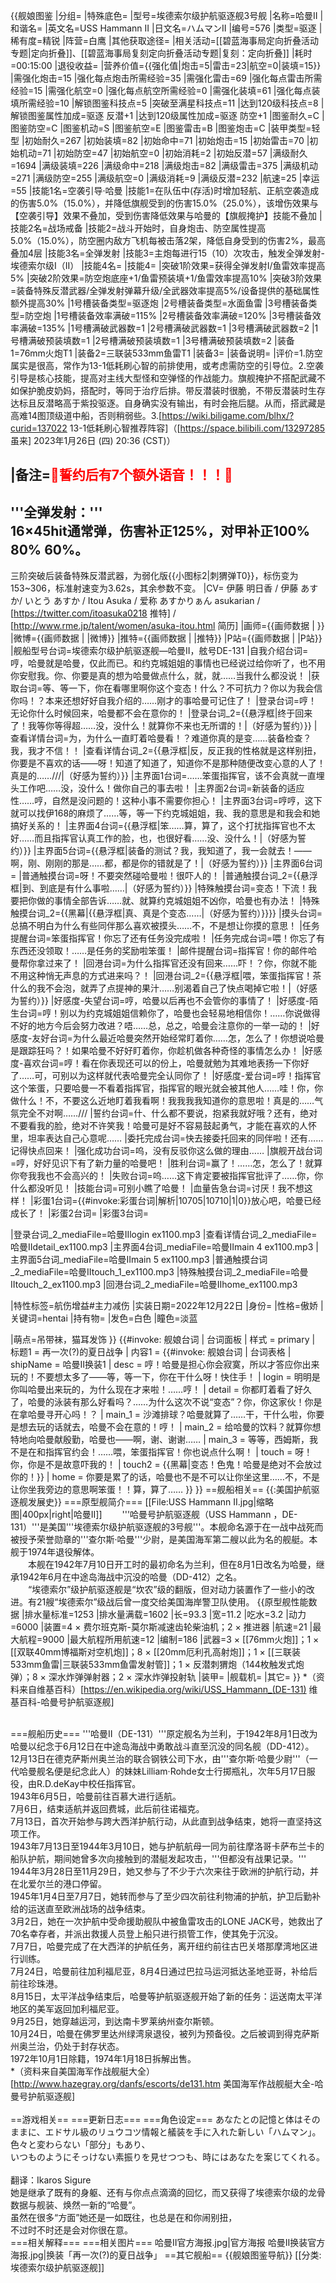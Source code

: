 {{舰娘图鉴
|分组=
|特殊底色=
|型号=埃德索尔级护航驱逐舰3号舰
|名称=哈曼II
|和谐名=
|英文名=USS Hammann II
|日文名=ハムマンII
|编号=576
|类型=驱逐
|稀有度=精锐
|阵营=白鹰
|其他获取途径=<!--【无则不填】-->
|相关活动=[[碧蓝海事局定向折叠活动专题|定向折叠]]、[[碧蓝海事局复刻定向折叠活动专题|复刻：定向折叠]]
|耗时=00:15:00<!-- （期间限定） -->
|退役收益=<!--无法退役则填无法退役，否则不填-->
|营养价值={{强化值|炮击=5|雷击=23|航空=0|装填=15}}
|需强化炮击=15
|强化每点炮击所需经验=35
|需强化雷击=69
|强化每点雷击所需经验=15
|需强化航空=0
|强化每点航空所需经验=0
|需强化装填=61
|强化每点装填所需经验=10
|解锁图鉴科技点=5
|突破至满星科技点=11
|达到120级科技点=8
|解锁图鉴属性加成=驱逐 反潜+1
|达到120级属性加成=驱逐 防空+1
|图鉴耐久=C
|图鉴防空=C
|图鉴机动=S
|图鉴航空=E
|图鉴雷击=B
|图鉴炮击=C
|装甲类型=轻型
|初始耐久=267
|初始装填=82
|初始命中=71
|初始炮击=15
|初始雷击=70
|初始机动=71
|初始防空=47
|初始航空=0
|初始消耗=2
|初始反潜=57
|满级耐久=1694
|满级装填=226
|满级命中=218
|满级炮击=82
|满级雷击=375
|满级机动=271
|满级防空=255
|满级航空=0
|满级消耗=9
|满级反潜=232
|航速=25
|幸运=55
|技能1名=空袭引导·哈曼
|技能1=在队伍中(存活)时增加轻航、正航空袭造成的伤害5.0%（15.0%），并降低旗舰受到的伤害15.0%（25.0%），该增伤效果与【空袭引导】效果不叠加，受到伤害降低效果与哈曼的【旗舰掩护】技能不叠加
|技能2名=战场戒备
|技能2=战斗开始时，自身炮击、防空属性提高5.0%（15.0%），防空圈内敌方飞机每被击落2架，降低自身受到的伤害2%，最高叠加4层
|技能3名=全弹发射
|技能3=主炮每进行15（10）次攻击，触发全弹发射-埃德索尔级I（II）
|技能4名=
|技能4=
|突破1阶效果=获得全弹发射I/鱼雷效率提高5%
|突破2阶效果=防空炮底座+1/鱼雷预装填+1/鱼雷效率提高10%
|突破3阶效果=装备特殊反潜武器/全弹发射弹幕升级/全武器效率提高5%/设备提供的基础属性额外提高30%
|1号槽装备类型=驱逐炮
|2号槽装备类型=水面鱼雷
|3号槽装备类型=防空炮
|1号槽装备效率满破=115%
|2号槽装备效率满破=120%
|3号槽装备效率满破=135%
|1号槽满破武器数=1
|2号槽满破武器数=1
|3号槽满破武器数=2
|1号槽满破预装填数=1
|2号槽满破预装填数=1
|3号槽满破预装填数=2
|装备1=76mm火炮T1
|装备2=三联装533mm鱼雷T1
|装备3=
|装备说明=
|评价=1.防空属实是很高，常作为13-1低耗刷心智的前排使用，或考虑需防空的引导位。2.空袭引导是核心技能，提高对主线大型怪和空弹怪的作战能力。旗舰掩护不搭配武藏不如保护脆皮奶妈，搭配时，等同于治疗后排。带反潜装时很脆，不带反潜装时生存达标且反潜略高于紫投驱逐。自身确实没有输出，有时会拖后腿。从而，搭武藏是高难14图顶级道中船，否则稍弱些。3.[https://wiki.biligame.com/blhx/?curid=137022 13-1低耗刷心智推荐阵容]（[https://space.bilibili.com/13297285 虽来] 2023年1月26日 (四) 20:36 (CST)）<br>

|备注=<span style="color:red;">💓誓约后有7个额外语音！！！💓</span>
----
'''全弹发射：'''<br>
16×45hit通常弹，伤害补正125%，对甲补正100% 80% 60%。
----
三阶突破后装备特殊反潜武器，为弱化版{{小图标2|刺猬弹T0}}，标伤变为153~306，标准射速变为3.62s，其余参数不变。
|CV= 伊藤 明日香 / 伊藤 あすか/ いとう あすか / Itou Asuka / 爱称 あすかりぁん  asukarian / [https://twitter.com/itoasuka0218 推特] / [http://www.rme.jp/talent/women/asuka-itou.html 简历]
|画师={{画师数据 | }}
|微博={{画师数据 | |微博}}
|推特={{画师数据 | |推特}}
|P站={{画师数据 | |P站}}
|舰船型号台词=埃德索尔级护航驱逐舰—哈曼II，舷号DE-131
|自我介绍台词=哼，哈曼就是哈曼，仅此而已。和约克城姐姐的事情也已经说过给你听了，也不用你安慰我。你、你要是真的想为哈曼做点什么，就，就……当我什么都没说！
|获取台词=等、等一下，你在看哪里啊你这个变态！什么？不可抗力？你以为我会信你吗！？本来还想好好自我介绍的……刚才的事哈曼可记住了！
|登录台词=哼！无论你什么时候回来，哈曼都不会在意你的！
|登录台词_2={{悬浮框|终于回来了！我等你等得超……没，没什么！就算你不来也无所谓的！|（好感为誓约）}}
|查看详情台词=为，为什么一直盯着哈曼看！？难道你真的是变……装备检查？我，我才不信！！
|查看详情台词_2={{悬浮框|反，反正我的性格就是这样别扭，你要是不喜欢的话——呀！知道了知道了，知道你不是那种随便改变心意的人了！真是的……///|（好感为誓约）}}
|主界面1台词=……笨蛋指挥官，该不会真就一直埋头工作吧……没，没什么！做你自己的事去啦！
|主界面2台词=新装备的适应性……哼，自然是没问题的！这种小事不需要你担心！
|主界面3台词=哼哼，这下就可以找伊168的麻烦了……等，等一下约克城姐姐，我、我的意思是和我会和她搞好关系的！
|主界面4台词={{悬浮框|笨……算，算了，这个打扰指挥官也不太好……而且指挥官认真工作的脸，也，也很好看……没、没什么！|（好感为誓约）}}
|主界面5台词={{悬浮框|装备的测试？我，我知道了，我一会就去！——啊，刚、刚刚的那是……都，都是你的错就是了！|（好感为誓约）}}
|主界面6台词=
|普通触摸台词=呀！不要突然碰哈曼啦！很吓人的！
|普通触摸台词_2={{悬浮框|到、到底是有什么事啦……|（好感为誓约）}}
|特殊触摸台词=变态！下流！我要把你做的事情全部告诉……就、就算约克城姐姐不凶你，哈曼也有办法！
|特殊触摸台词_2={{黑幕|{{悬浮框|真、真是个变态……|（好感为誓约）}}}}
|摸头台词=总搞不明白为什么有些同伴那么喜欢被摸头……不，不是想让你摸的意思！
|任务提醒台词=笨蛋指挥官！你忘了还有任务没完成啦！
|任务完成台词=喂！你忘了有东西还没领取！……是任务的奖励啦笨蛋！
|邮件提醒台词=指挥官！你的邮件哈曼帮你拿过来了！
|回港台词=为什么指挥官还没有回来……吓！？你，你就不能不用这种悄无声息的方式进来吗？！
|回港台词_2={{悬浮框|喂，笨蛋指挥官！茶什么的我不会泡，就弄了点提神的果汁……别渴着自己了快点喝掉它啦！|（好感为誓约）}}
|好感度-失望台词=哼，哈曼以后再也不会管你的事情了！
|好感度-陌生台词=哼！别以为约克城姐姐信赖你了，哈曼也会轻易地相信你！……你说做得不好的地方今后会努力改进？唔……总，总之，哈曼会注意你的一举一动的！
|好感度-友好台词=为什么最近哈曼突然开始经常盯着你……怎，怎么了！你想说哈曼是跟踪狂吗？！如果哈曼不好好盯着你，你趁机做各种奇怪的事情怎么办！
|好感度-喜欢台词=哼！看在你表现还可以的份上，哈曼就勉为其难地表扬一下你好了……可，可别以为这样就代表哈曼完全认同你了！
|好感度-爱台词=哼！指挥官这个笨蛋，只要哈曼一不看着指挥官，指挥官的眼光就会被其他人……哇！你，你做什么！不，不要这么近地盯着我看啊！我我我我知道你的意思啦！真是的……气氛完全不对啊……///
|誓约台词=什、什么都不要说，抱紧我就好哦？还有，绝对不要看我的脸，绝对不许笑我！哈曼可是好不容易鼓起勇气，才能在喜欢的人怀里，坦率表达自己心意呢……
|委托完成台词=快去接委托回来的同伴啦！还有……记得快点回来！
|强化成功台词=呜，没有反驳你这么做的理由……
|旗舰开战台词=哼，好好见识下有了新力量的哈曼吧！
|胜利台词=赢了！……怎，怎么了！就算你夸我我也不会高兴的！
|失败台词=呜……这下肯定要被指挥官批评了……你，你什么都没听见！
|技能台词=可别小瞧了哈曼！
|血量告急台词=讨厌！我不想这样！
|彩蛋1台词={{#invoke:彩蛋台词|解析|10705|10710|1|0}}放心吧，哈曼已经成长了！
|彩蛋2台词=
|彩蛋3台词=

|登录台词_2_mediaFile=哈曼IIlogin ex1100.mp3
|查看详情台词_2_mediaFile=哈曼IIdetail_ex1100.mp3
|主界面4台词_mediaFile=哈曼IImain 4 ex1100.mp3
|主界面5台词_mediaFile=哈曼IImain 5 ex1100.mp3
|普通触摸台词_2_mediaFile=哈曼IItouch_1_ex1100.mp3
|特殊触摸台词_2_mediaFile=哈曼IItouch_2_ex1100.mp3
|回港台词_2_mediaFile=哈曼IIhome_ex1100.mp3

|特性标签=航伤增益#主力减伤
|实装日期=2022年12月22日
|身份=
|性格=傲娇
|关键词=hentai
|持有物=
|发色=白色
|瞳色=淡蓝

|萌点=吊带袜，猫耳发饰
}}
{{#invoke: 舰娘台词 | 台词面板 
| 样式 = primary
| 标题1 = 再一次(?)的夏日战争
| 内容1 = {{#invoke: 舰娘台词 | 台词表格
  | shipName = 哈曼II换装1
  | desc = 哼！哈曼是担心你会寂寞，所以才答应你出来玩的！不要想太多了——等，等一下，你在干什么呀！快住手！
  | login = 明明是你叫哈曼出来玩的，为什么现在才来啦！……哼！
  | detail = 你都盯着看了好久了，哈曼的泳装有那么好看吗？……为什么这次不说“变态”？你，你这家伙！你是在拿哈曼寻开心吗！？
  | main_1 = 沙滩排球？哈曼就算了……干，干什么啦，你要是想去玩的话就去，哈曼不会在意的！哼！
  | main_2 = 给哈曼的饮料？就算你想特地向哈曼献殷勤，哈曼也——啊，谢、谢谢……
  | main_3 = 等等，西姆斯，我不是在和指挥官约会！……喂，笨蛋指挥官！你也说点什么啊！
  | touch = 呀！你，你是不是故意吓我的！
  | touch2 = {{黑幕|变态！色鬼！哈曼是绝对不会放过你的！}}
  | home = 你要是累了的话，哈曼也不是不可以让你坐这里……不，不是让你坐我旁边的意思啊笨蛋！！算，算了……
  }}
}}
==舰船相关==
{{:美国护航驱逐舰发展史}}
===原型舰简介===
[[File:USS Hammann II.jpg|缩略图|400px|right|哈曼II]]
　　'''哈曼号护航驱逐舰（USS Hammann ，DE-131）'''是美国'''埃德索尔级护航驱逐舰的3号舰'''。本舰命名源于在一战中战死而被授予荣誉勋章的'''查尔斯·哈曼'''少尉，是美国海军第二艘以此为名的舰艇。本舰于1974年退役解体。<br>
　　本舰在1942年7月10日开工时的最初命名为兰利，但在8月1日改名为哈曼，继承1942年6月在中途岛海战中沉没的哈曼（DD-412）之名。<br>
　　“埃德索尔”级护航驱逐舰是“坎农”级的翻版，但对动力装置作了一些小的改进。有21艘“埃德索尔”级战后曾一度交给美国海岸警卫队使用。
{{原型舰性能数据
|排水量标准=1253
|排水量满载=1602
|长=93.3
|宽=11.2
|吃水=3.2
|动力=6000
|装置=4 × 费尔班克斯-莫尔斯减速齿轮柴油机；2 × 推进器
|航速=21
|最大航程=9000
|最大航程所用航速=12
|编制=186
|武器=3 × [[76mm火炮]]；1 × [[双联40mm博福斯对空机炮]]；8 × [[20mm厄利孔高射炮]]；1 × [[三联装533mm鱼雷|三联装533mm鱼雷发射管]]；1 × 反潜刺猬炮（144枚触发式炮弹）；8 × 深水炸弹弹射器；2 × 深水炸弹投射轨
|装甲=
|舰载机=
|其它=
}}
*（资料来自维基百科）<ref>[https://en.wikipedia.org/wiki/USS_Hammann_(DE-131) 维基百科-哈曼号护航驱逐舰]</ref><br><br>

===舰船历史===
'''哈曼Ⅱ（DE-131）'''原定舰名为兰利，于1942年8月1日改为哈曼以纪念于6月12日在中途岛海战中勇敢战斗直至沉没的同名舰（DD-412）。<br>
12月13日在德克萨斯州奥兰治的联合钢铁公司下水，由'''查尔斯·哈曼少尉'''（一代哈曼舰名便是纪念此人）的妹妹Lilliam·Rohde女士行掷瓶礼，次年5月17日服役，由R.D.deKay中校任指挥官。<br>
1943年6月5日，哈曼前往百慕大进行适航。<br>
7月6日，结束适航并返回费城，此后前往诺福克。<br>
7月13日，首次开始参与跨大西洋护航行动，从此直到战争结束，她将一直坚持这项工作。<br>
1943年7月13日至1944年3月10日，她与护航航母一同为前往摩洛哥卡萨布兰卡的船队护航，期间她曾多次向接触到的潜艇发起攻击，'''但都没有战果记录。'''<br>
1944年3月28日至11月29日，她又参与了不少于六次来往于欧洲的护航行动，并在北爱尔兰的港口停留。<br>
1945年1月4日至7月7日，她转而参与了至少四次前往利物浦的护航，护卫后勤补给的运送直至欧洲战场的战争结束。<br>
3月2日，她在一次护航中受命援助舰队中被鱼雷攻击的LONE JACK号，她救出了70名幸存者，并派出救援人员登上船只进行损管工作，使其免于沉没。<br>
7月7日，哈曼完成了在大西洋的护航任务，离开纽约前往古巴关塔那摩湾地区进行训练。<br>
7月24日，哈曼前往加利福尼亚，8月4日通过巴拉马运河抵达圣地亚哥，补给后前往珍珠港。<br>
8月15日，太平洋战争结束后，哈曼等护航驱逐舰开始了新的任务：运送南太平洋地区的美军返回加利福尼亚。<br>
9月25日，她穿越运河，到达南卡罗莱纳州查尔斯顿。<br>
10月24日，哈曼在佛罗里达州绿湾泉退役，被列为预备役。之后被调到得克萨斯州奥兰治，仍处于封存状态。<br>
1972年10月1日除籍，1974年1月18日拆解出售。<br>
*（资料来自美国海军作战舰艇大全）<ref>[http://www.hazegray.org/danfs/escorts/de131.htm 美国海军作战舰艇大全-哈曼号护航驱逐舰]</ref><br><br>
==游戏相关==
===更新日志===
===角色设定===
あなたとの記憶と体はそのままに、エドサル級のリュウコツ情報と艤装を手に入れた新しい「ハムマン」。<br>
色々と変わらない「部分」もあり、<br>
いつものようにそっけない素振りを見せつつも、時にはあなたを案じてくれる。<br><br>
翻译：Ikaros Sigure<br>
她是继承了既有的身躯、还有与你点点滴滴的回忆，而又获得了埃德索尔级的龙骨数据与舰装、焕然一新的“哈曼”。<br>
虽然在很多“方面”她还是一如既往，也总是在和你闹别扭，<br>
不过时不时还是会对你很在意。<br>
===相关解释===
===相关图片===
<gallery mode="packed" heights="250px">
哈曼II官方海报.jpg|官方海报
哈曼II换装官方海报.jpg|换装「再一次(?)的夏日战争」
</gallery>
==其它舰船==
{{舰娘图鉴导航}}
[[分类:埃德索尔级护航驱逐舰]]